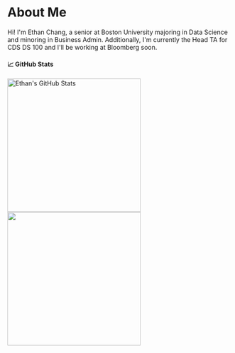 # About Me

Hi! I'm Ethan Chang, a senior at Boston University majoring in Data Science and minoring in Business Admin. Additionally, I'm currently the Head TA for CDS DS 100 and I'll be working at Bloomberg soon. 

#### 📈 GitHub Stats
<a href="https://github.com/ethanc-ec/ethanc-ec">
  <img width=300 align="center" src="https://github-readme-stats.vercel.app/api?username=ethanc-ec&show_icons=true&count_private=true&theme=catppuccin_mocha&hide_rank=true&hide=stars" alt="Ethan's GitHub Stats" />
</a>
<br>
<a href="https://github.com/ethanc-ec/ethanc-ec">
  <img width=300 align="center" src="https://github-readme-stats.vercel.app/api/top-langs/?username=ethanc-ec&hide=css,HTML&layout=compact&theme=catppuccin_mocha&size_weight=0.5&count_weight=0.5&langs_count=6" />
</a>

